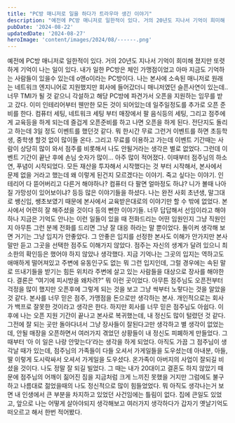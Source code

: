 ```yaml
---
title: "PC방 매니저로 일을 하다가 트라우마 생긴 이야기"
description: "예전에 PC방 매니저로 일한적이 있다. 거의 20년도 지나서 기억이 희미해 졌지만 또렷하게 기억이 나는 일이 있다. 내가 일한 PC방은 체인 가맹점이었고 아마 지금도 기억하는 사람들이 있을수 있는데 o앤o이라는 PC방이다. 나는 본사에 소속된 매니저로 원래는 네트워크 엔지니어로 지원했지..."
pubDate: '2024-08-22'
updatedDate: '2024-08-27'
heroImage: 'content/images/2024/08/------.png'
---
```


예전에 PC방 매니저로 일한적이 있다. 거의 20년도 지나서 기억이 희미해 졌지만 또렷하게 기억이 나는 일이 있다. 내가 일한 PC방은 체인 가맹점이었고 아마 지금도 기억하는 사람들이 있을수 있는데 o앤o이라는 PC방이다. 나는 본사에 소속된 매니저로 원래는 네트워크 엔지니어로 지원했지만 회사에 들어갔더니 매니저였던 슬픈사연이 있는데.. 너무 TMI가 될 것 같으니 각설하고 해당 PC방에 파견가서 오픈을 지원하는 임무를 받고 갔다. 이미 인테리어부터 웬만한 모든 것이 되어있는데 일주일정도를 추가로 오픈 준비를 한다. 컴퓨터 세팅, 네트워크 세팅 부터 매장에서 팔 음식등의 세팅, 그리고 점주에게 교육등을 하게 되는데 즐겁게 오픈준비를 하고 나면 오픈을 하게 된다. 전단지도 돌리고 하는데 3일 정도 이벤트를 했던것 같다. 뭐 한시간 무료 그런거 이벤트를 하면 초등학생, 중학생 할것 없이 많이들 온다. 그리고 무료를 이용하고 가는데 이벤트 기간때는 사람이 상당히 많이 와서 점주를 비롯해서 나도 안될거라는 생각은 별로 없었다. 그런데 이벤트 기간이 끝난 후에 손님 숫자가 많이… 아주 많이 적어졌다. 이때부터 점주님의 하소연, 푸념이 시작되었다. 모든 재산을 투자해서 시작했다는 것 부터 시작해서, 본사에서 문제 없을 거라고 했는데 왜 이렇게 된건지 모르겠다는 이야기. 죽고 싶다는 이야기. 인테리어 다 뜯어버리고 다른거 해야하나? 컴퓨터 다 팔면 얼마정도 하냐? 니가 볼때 나아질 가망성이 있어보이냐? 등등 많은 이야기들을 하셨다. 나는 완전 사회 초년생, 말그대로 쌩신입, 쌩초보였기 때문에 본사에서 교육받은대로의 이야기만 할 수 밖에 없었다. 본사에서 어련히 잘 해주셨을 것이다 등의 뻔한 이야기들. 너무 답답해서 선임이라고 해야하나 지금은 기억도 안나는 이런 일들이 있을 때 전화드리는 어떤 임원인지 그냥 직원인지 아무튼 그런 분께 전화를 드리면 그냥 잘 대응 하라는 말 뿐이었다. 돌이켜 생각해 보면 거기는 그냥 입지가 안좋았다. 그 안좋은 입지를 선정한 본사도 이해가 안가지만 본사말만 듣고 그곳을 선택한 점주도 이해가지 않았다. 점주는 자신의 생계가 달려 있으니 최소한의 확인등은 했어야 하지 않았나 생각했다. 지금 기억나는 그곳의 입지는 역하고도 애매하게 떨어져있고 주변에 유동인구도 없는 뭐 그런 입지인데, 그럴 경우에는 속된 말로 뜨내기들을 받기는 힘든 위치라 주변에 살고 있는 사람들을 대상으로 장사를 해야한다. 결론은 “여기에 피시방을 왜차려?” 뭐 이런 곳이었다. 아무튼 점주님도 오픈전부터 걱정을 많이 했지만 오픈후에 그렇게 되는 것을 보고 그냥 싹부터 노랗다는 것을 알았을 것 같다. 본사를 너무 믿은 점주, 가맹점을 돈으로만 생각하는 본사. 개인적으로는 회사가 백프로 잘못한 것이라고 생각은 한다. 하지만 회사를 너무 믿은 점주님도 아쉽다. 이후에 나는 오픈 지원 기간이 끝나고 본사로 복귀했는데, 내 정신도 많이 털렸던 것 같다. 그전에 잘 되는 곳만 돌아다녀서 그냥 장사들이 잘된다고만 생각하고 별 생각이 없었는데, 안될 매장을 오픈하면서 여러가지 겪었던 상황들이 내 정신도 피폐하게 만들었다. 그때부터 ‘아 이 일은 나랑 안맞는다’라는 생각을 하게 되었다.
아직도 가끔 그 점주님이 생각날 때가 있는데, 점주님의 가족들이 다들 오셔서 가게일들을 도우셨는데 아내분, 아들, 딸 이렇게 도시락싸서 오셔서 가게일을 도우셨다. 온가족이 아버지의 사업이 잘되길 비셨을 것이다. 나도 정말 잘 되길 빌었다. 그 때는 내가 20대이고 결혼도 하지 않았기 때문에 점주님의 어깨이 짊어진 짐을 지금처럼 크게 느끼진 못했을 거지만 그럼에도 불구하고 나름대로 젊었을때의 나도 정신적으로 많이 힘들었었다. 뭐 아직도 생각나는거 보면 내 인생에서 큰 부분을 차지하고 있었던 사건임에는 틀림이 없다.
집에 큰일도 있었고, 앞으로 나는 어떻게 살아야되지 생각해보고 여러가지 생각하다가 갑자기 옛날기억도 떠오르고 해서 한번 적어봤다.